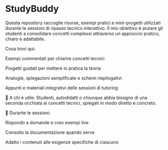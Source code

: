 # StudyBuddy
Questa repository raccoglie risorse, esempi pratici e mini-progetti utilizzati durante le sessioni di ripasso tecnico interattivo. Il mio obiettivo è aiutare gli studenti a consolidare concetti complessi attraverso un approccio pratico, chiaro e adattabile.

 Cosa trovi qui:

Esempi commentati per chiarire concetti tecnici

Progetti guidati per mettere in pratica la teoria

Analogìe, spiegazioni semplificate e schemi riepilogativi

Appunti e materiali integrativi delle sessioni di tutoring

🔹 A chi è utile: Studenti, autodidatti o chiunque abbia bisogno di una seconda occhiata ai concetti tecnici, spiegati in modo diretto e concreto.

📌 Durante le sessioni:

Rispondo a domande e creo esempi live

Consulto la documentazione quando serve

Adatto i contenuti alle esigenze specifiche di ciascuno
